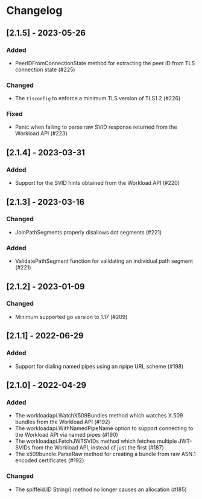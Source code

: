 # Changelog

## [2.1.5] - 2023-05-26

### Added

- PeerIDFromConnectionState method for extracting the peer ID from TLS connection state (#225)

### Changed

- The `tlsconfig` to enforce a minimum TLS version of TLS1.2 (#226)

### Fixed

- Panic when failing to parse raw SVID response returned from the Workload API (#223)


## [2.1.4] - 2023-03-31

### Added

- Support for the SVID hints obtained from the Workload API (#220)

## [2.1.3] - 2023-03-16

### Changed

- JoinPathSegments properly disallows dot segments (#221)

### Added

- ValidatePathSegment function for validating an individual path segment (#221)

## [2.1.2] - 2023-01-09

### Changed
- Minimum supported go version to 1.17 (#209)

## [2.1.1] - 2022-06-29

### Added
- Support for dialing named pipes using an npipe URL scheme (#198)

## [2.1.0] - 2022-04-29

### Added
- The workloadapi.WatchX509Bundles method which watches X.509 bundles from the Workload API (#192)
- The workloadapi.WithNamedPipeName option to support connecting to the Workload API via named pipes (#190)
- The workloadapi.FetchJWTSVIDs method which fetches multiple JWT-SVIDs from the Workload API, instead of just the first (#187)
- The x509bundle.ParseRaw method for creating a bundle from raw ASN.1 encoded certificates (#192)

### Changed
- The spiffeid.ID String() method no longer causes an allocation (#185)
